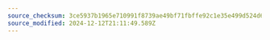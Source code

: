 ```yaml
---
source_checksum: 3ce5937b1965e710991f8739ae49bf71fbffe92c1e35e499d524d64111d583b3
source_modified: 2024-12-12T21:11:49.589Z
---
```


